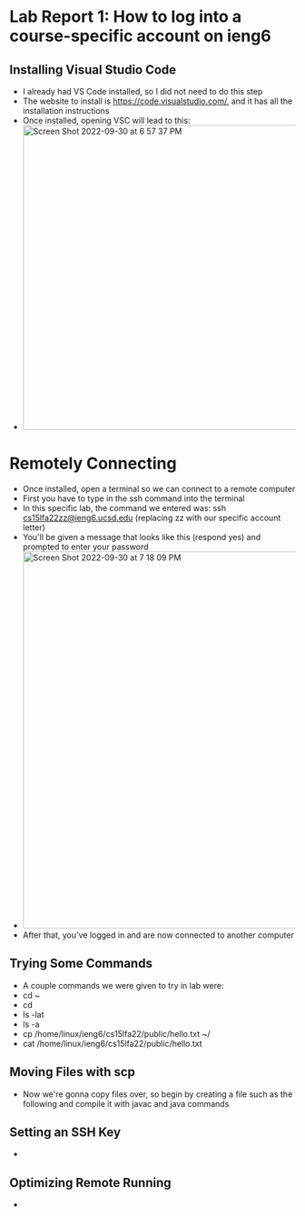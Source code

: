 # Lab Report 1: How to log into a course-specific account on ieng6
## Installing Visual Studio Code
* I already had VS Code installed, so I did not need to do this step
* The website to install is https://code.visualstudio.com/, and it has all the installation instructions
* Once installed, opening VSC will lead to this:
* <img width="536" alt="Screen Shot 2022-09-30 at 6 57 37 PM" src="https://user-images.githubusercontent.com/114564837/193378642-99e7d564-7810-4b2b-8e9e-512ed01a2d30.png">
# Remotely Connecting
* Once installed, open a terminal so we can connect to a remote computer
* First you have to type in the ssh command into the terminal
* In this specific lab, the command we entered was: ssh cs15lfa22zz@ieng6.ucsd.edu (replacing zz with our specific account letter)
* You'll be given a message that looks like this (respond yes) and prompted to enter your password
* <img width="663" alt="Screen Shot 2022-09-30 at 7 18 09 PM" src="https://user-images.githubusercontent.com/114564837/193379235-1871517b-75f1-46a5-b0d8-dccc2e14817c.png">
* After that, you've logged in and are now connected to another computer
## Trying Some Commands
* A couple commands we were given to try in lab were:
* cd ~
* cd
* ls -lat
* ls -a
* cp /home/linux/ieng6/cs15lfa22/public/hello.txt ~/
* cat /home/linux/ieng6/cs15lfa22/public/hello.txt
## Moving Files with scp
* Now we're gonna copy files over, so begin by creating a file such as the following and compile it with javac and java commands
## Setting an SSH Key
*
## Optimizing Remote Running
*
